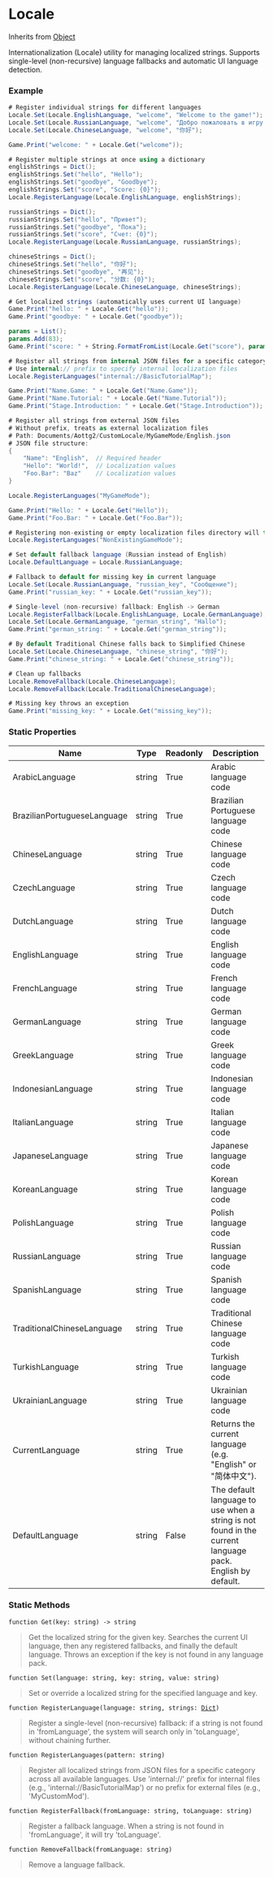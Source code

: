 # Locale
Inherits from [Object](../objects/Object.md)

Internationalization (Locale) utility for managing localized strings.
Supports single-level (non-recursive) language fallbacks and automatic UI language detection.

### Example
```csharp
# Register individual strings for different languages
Locale.Set(Locale.EnglishLanguage, "welcome", "Welcome to the game!");
Locale.Set(Locale.RussianLanguage, "welcome", "Добро пожаловать в игру!");
Locale.Set(Locale.ChineseLanguage, "welcome", "你好");

Game.Print("welcome: " + Locale.Get("welcome"));

# Register multiple strings at once using a dictionary
englishStrings = Dict();
englishStrings.Set("hello", "Hello");
englishStrings.Set("goodbye", "Goodbye");
englishStrings.Set("score", "Score: {0}");
Locale.RegisterLanguage(Locale.EnglishLanguage, englishStrings);

russianStrings = Dict();
russianStrings.Set("hello", "Привет");
russianStrings.Set("goodbye", "Пока");
russianStrings.Set("score", "Счет: {0}");
Locale.RegisterLanguage(Locale.RussianLanguage, russianStrings);

chineseStrings = Dict();
chineseStrings.Set("hello", "你好");
chineseStrings.Set("goodbye", "再见");
chineseStrings.Set("score", "分数: {0}");
Locale.RegisterLanguage(Locale.ChineseLanguage, chineseStrings);

# Get localized strings (automatically uses current UI language)
Game.Print("hello: " + Locale.Get("hello"));
Game.Print("goodbye: " + Locale.Get("goodbye"));

params = List();
params.Add(83);
Game.Print("score: " + String.FormatFromList(Locale.Get("score"), params));

# Register all strings from internal JSON files for a specific category
# Use internal:// prefix to specify internal localization files
Locale.RegisterLanguages("internal://BasicTutorialMap");

Game.Print("Name.Game: " + Locale.Get("Name.Game"));
Game.Print("Name.Tutorial: " + Locale.Get("Name.Tutorial"));
Game.Print("Stage.Introduction: " + Locale.Get("Stage.Introduction"));

# Register all strings from external JSON files
# Without prefix, treats as external localization files
# Path: Documents/Aottg2/CustomLocale/MyGameMode/English.json
# JSON file structure:
{
    "Name": "English",  // Required header
    "Hello": "World!",  // Localization values
    "Foo.Bar": "Baz"    // Localization values
}

Locale.RegisterLanguages("MyGameMode");

Game.Print("Hello: " + Locale.Get("Hello"));
Game.Print("Foo.Bar: " + Locale.Get("Foo.Bar"));

# Registering non-existing or empty localization files directory will throw an exception
Locale.RegisterLanguages("NonExistingGameMode");

# Set default fallback language (Russian instead of English)
Locale.DefaultLanguage = Locale.RussianLanguage;

# Fallback to default for missing key in current language
Locale.Set(Locale.RussianLanguage, "russian_key", "Сообщение");
Game.Print("russian_key: " + Locale.Get("russian_key"));

# Single-level (non-recursive) fallback: English -> German
Locale.RegisterFallback(Locale.EnglishLanguage, Locale.GermanLanguage);
Locale.Set(Locale.GermanLanguage, "german_string", "Hallo");
Game.Print("german_string: " + Locale.Get("german_string"));

# By default Traditional Chinese falls back to Simplified Chinese
Locale.Set(Locale.ChineseLanguage, "chinese_string", "你好");
Game.Print("chinese_string: " + Locale.Get("chinese_string"));

# Clean up fallbacks
Locale.RemoveFallback(Locale.ChineseLanguage);
Locale.RemoveFallback(Locale.TraditionalChineseLanguage);

# Missing key throws an exception
Game.Print("missing_key: " + Locale.Get("missing_key"));
```
### Static Properties
|Name|Type|Readonly|Description|
|---|---|---|---|
|ArabicLanguage|string|True|Arabic language code|
|BrazilianPortugueseLanguage|string|True|Brazilian Portuguese language code|
|ChineseLanguage|string|True|Chinese language code|
|CzechLanguage|string|True|Czech language code|
|DutchLanguage|string|True|Dutch language code|
|EnglishLanguage|string|True|English language code|
|FrenchLanguage|string|True|French language code|
|GermanLanguage|string|True|German language code|
|GreekLanguage|string|True|Greek language code|
|IndonesianLanguage|string|True|Indonesian language code|
|ItalianLanguage|string|True|Italian language code|
|JapaneseLanguage|string|True|Japanese language code|
|KoreanLanguage|string|True|Korean language code|
|PolishLanguage|string|True|Polish language code|
|RussianLanguage|string|True|Russian language code|
|SpanishLanguage|string|True|Spanish language code|
|TraditionalChineseLanguage|string|True|Traditional Chinese language code|
|TurkishLanguage|string|True|Turkish language code|
|UkrainianLanguage|string|True|Ukrainian language code|
|CurrentLanguage|string|True|Returns the current language (e.g. "English" or "简体中文").|
|DefaultLanguage|string|False|The default language to use when a string is not found in the current language pack. English by default.|


### Static Methods
<pre class="language-typescript"><code class="lang-typescript">function Get(key: string) -> string</code></pre>
> Get the localized string for the given key. Searches the current UI language, then any registered fallbacks, and finally the default language. Throws an exception if the key is not found in any language pack.
> 
<pre class="language-typescript"><code class="lang-typescript">function Set(language: string, key: string, value: string)</code></pre>
> Set or override a localized string for the specified language and key.
> 
<pre class="language-typescript"><code class="lang-typescript">function RegisterLanguage(language: string, strings: <a data-footnote-ref href="#user-content-fn-7">Dict</a>)</code></pre>
> Register a single-level (non-recursive) fallback: if a string is not found in 'fromLanguage', the system will search only in 'toLanguage', without chaining further.
> 
<pre class="language-typescript"><code class="lang-typescript">function RegisterLanguages(pattern: string)</code></pre>
> Register all localized strings from JSON files for a specific category across all available languages. Use 'internal://' prefix for internal files (e.g., 'internal://BasicTutorialMap') or no prefix for external files (e.g., 'MyCustomMod').
> 
<pre class="language-typescript"><code class="lang-typescript">function RegisterFallback(fromLanguage: string, toLanguage: string)</code></pre>
> Register a fallback language. When a string is not found in 'fromLanguage', it will try 'toLanguage'.
> 
<pre class="language-typescript"><code class="lang-typescript">function RemoveFallback(fromLanguage: string)</code></pre>
> Remove a language fallback.
> 

[^0]: [Camera](../static/Camera.md)
[^1]: [Character](../objects/Character.md)
[^2]: [Collider](../objects/Collider.md)
[^3]: [Collision](../objects/Collision.md)
[^4]: [Color](../objects/Color.md)
[^5]: [Convert](../static/Convert.md)
[^6]: [Cutscene](../static/Cutscene.md)
[^7]: [Dict](../objects/Dict.md)
[^8]: [Game](../static/Game.md)
[^9]: [Human](../objects/Human.md)
[^10]: [Input](../static/Input.md)
[^11]: [Json](../static/Json.md)
[^12]: [LineCastHitResult](../objects/LineCastHitResult.md)
[^13]: [LineRenderer](../objects/LineRenderer.md)
[^14]: [List](../objects/List.md)
[^15]: [Locale](../static/Locale.md)
[^16]: [Map](../static/Map.md)
[^17]: [MapObject](../objects/MapObject.md)
[^18]: [MapTargetable](../objects/MapTargetable.md)
[^19]: [Math](../static/Math.md)
[^20]: [Network](../static/Network.md)
[^21]: [NetworkView](../objects/NetworkView.md)
[^22]: [PersistentData](../static/PersistentData.md)
[^23]: [Physics](../static/Physics.md)
[^24]: [Player](../objects/Player.md)
[^25]: [Quaternion](../objects/Quaternion.md)
[^26]: [Random](../objects/Random.md)
[^27]: [Range](../objects/Range.md)
[^28]: [RoomData](../static/RoomData.md)
[^29]: [Set](../objects/Set.md)
[^30]: [Shifter](../objects/Shifter.md)
[^31]: [String](../static/String.md)
[^32]: [Time](../static/Time.md)
[^33]: [Titan](../objects/Titan.md)
[^34]: [Transform](../objects/Transform.md)
[^35]: [UI](../static/UI.md)
[^36]: [Vector2](../objects/Vector2.md)
[^37]: [Vector3](../objects/Vector3.md)
[^38]: [Object](../objects/Object.md)
[^39]: [Component](../objects/Component.md)
